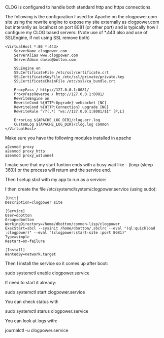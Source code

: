 CLOG is configured to handle both standard http and https connections.

The following is the configuration I used for Apache on the clogpower.com
site using the rewrite engine to expose my site externally as clogpower.com
but interanlly as localhost on port 8081 (or other port) and is typically 
how I configure my CLOG based servers:
(Note use of *.443 also and use of SSLEngine, if not using SSL remove both)

```
<VirtualHost *:80 *:443>
    ServerName clogpower.com
    ServerAlias www.clogpower.com
    ServerAdmin david@botton.com

    SSLEngine on
    SSLCertificateFile /etc/ssl/certificate.crt
    SSLCertificateKeyFile /etc/ssl/private/private.key
    SSLCertificateChainFile /etc/ssl/ca_bundle.crt

    ProxyPass / http://127.0.0.1:8081/
    ProxyPassReverse / http://127.0.0.1:8081/
    RewriteEngine on
    RewriteCond %{HTTP:Upgrade} websocket [NC]
    RewriteCond %{HTTP:Connection} upgrade [NC]
    RewriteRule ^/?(.*) "ws://127.0.0.1:8081/$1" [P,L]

    ErrorLog ${APACHE_LOG_DIR}/clog.err.log
    CustomLog ${APACHE_LOG_DIR}/clog.log common
</VirtualHost>
```

Make sure you have the following modules installed in apache
```
a2enmod proxy
a2enmod proxy_http
a2enmod proxy_wstunnel
```

I make sure that my start funtion ends with a busy wait like - (loop (sleep 360))
or the process will return and the service end.

Then I setup sbcl with my app to run as a service:

I then create the file /etc/systemd/system/clogpower.service (using sudo):

```
[Unit]
Description=clogpower site

[Service]
User=dbotton
Group=dbotton
WorkingDirectory=/home/dbotton/common-lisp/clogpower
ExecStart=sbcl --sysinit /home/dbotton/.sbclrc --eval "(ql:quickload :clogpower)" --eval "(clogpower:start-site :port 8081)"
Type=simple
Restart=on-failure

[Install]
WantedBy=network.target
```

Then I install the service so it comes up after boot:

sudo systemctl enable clogpower.service

If need to start it already:

sudo systemctl start clogpower.service

You can check status with

sudo systemctl starus clogpower.service

You can look at logs with:

journalctl -u clogpower.service
